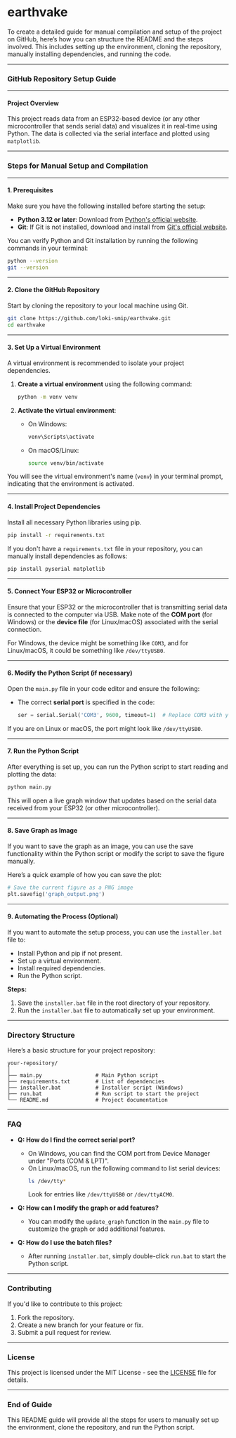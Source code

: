 # earthvake
To create a detailed guide for manual compilation and setup of the project on GitHub, here’s how you can structure the README and the steps involved. This includes setting up the environment, cloning the repository, manually installing dependencies, and running the code.

---

### **GitHub Repository Setup Guide**

---

#### **Project Overview**

This project reads data from an ESP32-based device (or any other microcontroller that sends serial data) and visualizes it in real-time using Python. The data is collected via the serial interface and plotted using `matplotlib`.

---

### **Steps for Manual Setup and Compilation**

---

#### **1. Prerequisites**

Make sure you have the following installed before starting the setup:

- **Python 3.12 or later**: Download from [Python's official website](https://www.python.org/downloads/).
- **Git**: If Git is not installed, download and install from [Git's official website](https://git-scm.com/downloads).

You can verify Python and Git installation by running the following commands in your terminal:
```bash
python --version
git --version
```

---

#### **2. Clone the GitHub Repository**

Start by cloning the repository to your local machine using Git.

```bash
git clone https://github.com/loki-smip/earthvake.git
cd earthvake
```

---

#### **3. Set Up a Virtual Environment**

A virtual environment is recommended to isolate your project dependencies. 

1. **Create a virtual environment** using the following command:
   
   ```bash
   python -m venv venv
   ```

2. **Activate the virtual environment**:
   - On Windows:
     ```bash
     venv\Scripts\activate
     ```
   - On macOS/Linux:
     ```bash
     source venv/bin/activate
     ```

You will see the virtual environment's name (`venv`) in your terminal prompt, indicating that the environment is activated.

---

#### **4. Install Project Dependencies**

Install all necessary Python libraries using pip.

```bash
pip install -r requirements.txt
```

If you don't have a `requirements.txt` file in your repository, you can manually install dependencies as follows:

```bash
pip install pyserial matplotlib
```

---

#### **5. Connect Your ESP32 or Microcontroller**

Ensure that your ESP32 or the microcontroller that is transmitting serial data is connected to the computer via USB. Make note of the **COM port** (for Windows) or the **device file** (for Linux/macOS) associated with the serial connection.

For Windows, the device might be something like `COM3`, and for Linux/macOS, it could be something like `/dev/ttyUSB0`.

---

#### **6. Modify the Python Script (if necessary)**

Open the `main.py` file in your code editor and ensure the following:
- The correct **serial port** is specified in the code:
  ```python
  ser = serial.Serial('COM3', 9600, timeout=1)  # Replace COM3 with your actual port
  ```

If you are on Linux or macOS, the port might look like `/dev/ttyUSB0`.

---

#### **7. Run the Python Script**

After everything is set up, you can run the Python script to start reading and plotting the data:

```bash
python main.py
```

This will open a live graph window that updates based on the serial data received from your ESP32 (or other microcontroller).

---

#### **8. Save Graph as Image**

If you want to save the graph as an image, you can use the save functionality within the Python script or modify the script to save the figure manually.

Here’s a quick example of how you can save the plot:

```python
# Save the current figure as a PNG image
plt.savefig('graph_output.png')
```

---

#### **9. Automating the Process (Optional)**

If you want to automate the setup process, you can use the `installer.bat` file to:
- Install Python and pip if not present.
- Set up a virtual environment.
- Install required dependencies.
- Run the Python script.

**Steps:**
1. Save the `installer.bat` file in the root directory of your repository.
2. Run the `installer.bat` file to automatically set up your environment.

---

### **Directory Structure**

Here’s a basic structure for your project repository:

```
your-repository/
│
├── main.py                 # Main Python script
├── requirements.txt        # List of dependencies
├── installer.bat           # Installer script (Windows)
├── run.bat                 # Run script to start the project
└── README.md               # Project documentation
```

---

### **FAQ**

- **Q: How do I find the correct serial port?**
  - On Windows, you can find the COM port from Device Manager under "Ports (COM & LPT)".
  - On Linux/macOS, run the following command to list serial devices:
    ```bash
    ls /dev/tty*
    ```
    Look for entries like `/dev/ttyUSB0` or `/dev/ttyACM0`.

- **Q: How can I modify the graph or add features?**
  - You can modify the `update_graph` function in the `main.py` file to customize the graph or add additional features.

- **Q: How do I use the batch files?**
  - After running `installer.bat`, simply double-click `run.bat` to start the Python script.

---

### **Contributing**

If you'd like to contribute to this project:
1. Fork the repository.
2. Create a new branch for your feature or fix.
3. Submit a pull request for review.

---

### **License**

This project is licensed under the MIT License - see the [LICENSE](LICENSE) file for details.

---

### **End of Guide**

This README guide will provide all the steps for users to manually set up the environment, clone the repository, and run the Python script.
